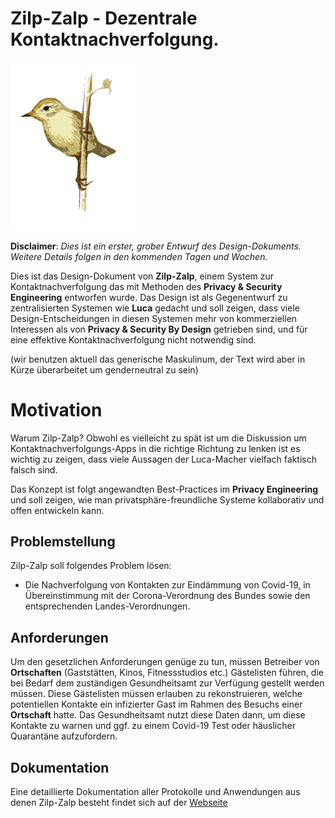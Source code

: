 # Zilp-Zalp - Dezentrale Kontaktnachverfolgung.

<img src="/materials/images/zilpzalp-1.png" alt="Zilp-Zalp - Logo" title="Zilp-Zalp - Logo" width="40%" />

**Disclaimer**: *Dies ist ein erster, grober Entwurf des Design-Dokuments. Weitere Details folgen in den kommenden Tagen und Wochen.*

Dies ist das Design-Dokument von **Zilp-Zalp**, einem System zur Kontaktnachverfolgung das mit Methoden des **Privacy & Security Engineering** entworfen wurde. Das Design ist als Gegenentwurf zu zentralisierten Systemen wie **Luca** gedacht und soll zeigen, dass viele Design-Entscheidungen in diesen Systemen mehr von kommerziellen Interessen als von **Privacy & Security By Design** getrieben sind, und für eine effektive Kontaktnachverfolgung nicht notwendig sind.

(wir benutzen aktuell das generische Maskulinum, der Text wird aber in Kürze überarbeitet um genderneutral zu sein)

# Motivation

Warum Zilp-Zalp? Obwohl es vielleicht zu spät ist um die Diskussion um Kontaktnachverfolgungs-Apps in die richtige Richtung zu lenken ist es wichtig zu zeigen, dass viele Aussagen der Luca-Macher vielfach faktisch falsch sind.

Das Konzept ist folgt angewandten Best-Practices im **Privacy Engineering** und soll zeigen, wie man privatsphäre-freundliche Systeme kollaborativ und offen entwickeln kann.

## Problemstellung

Zilp-Zalp soll folgendes Problem lösen:

* Die Nachverfolgung von Kontakten zur Eindämmung von Covid-19, in Übereinstimmung mit der Corona-Verordnung des Bundes sowie den entsprechenden Landes-Verordnungen.

## Anforderungen

Um den gesetzlichen Anforderungen genüge zu tun, müssen Betreiber von **Ortschaften** (Gaststätten, Kinos, Fitnessstudios etc.) Gästelisten führen, die bei Bedarf dem zuständigen Gesundheitsamt zur Verfügung gestellt werden müssen. Diese Gästelisten müssen erlauben zu rekonstruieren, welche potentiellen Kontakte ein infizierter Gast im Rahmen des Besuchs einer **Ortschaft** hatte. Das Gesundheitsamt nutzt diese Daten dann, um diese Kontakte zu warnen und ggf. zu einem Covid-19 Test oder häuslicher Quarantäne aufzufordern.

## Dokumentation

Eine detaillierte Dokumentation aller Protokolle und Anwendungen aus denen Zilp-Zalp besteht findet sich auf der [Webseite](https://zilpzalp.eu)